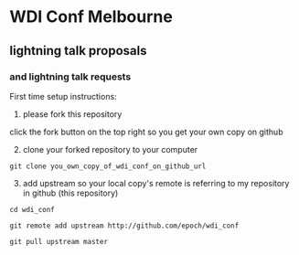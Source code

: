 # WDI Conf Melbourne

## lightning talk proposals

### and lightning talk requests

First time setup instructions:

1. please fork this repository

click the fork button on the top right so you get your own copy on github

2. clone your forked repository to your computer

`git clone you_own_copy_of_wdi_conf_on_github_url`

3. add upstream so your local copy's remote is referring to my repository in github (this repository)

`cd wdi_conf`  

`git remote add upstream http://github.com/epoch/wdi_conf`

`git pull upstream master`

